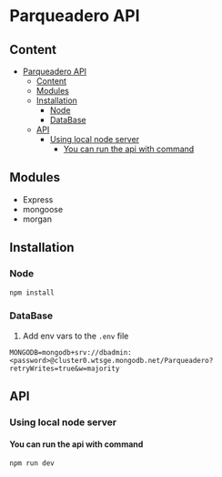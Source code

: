 # Parqueadero API 

## Content
- [Parqueadero API](#parqueadero-api)
  - [Content](#content)
  - [Modules](#modules)
  - [Installation](#installation)
    - [Node](#node)
    - [DataBase](#database)
  - [API](#api)
    - [Using local node server](#using-local-node-server)
      - [You can run the api with command](#you-can-run-the-api-with-command)
## Modules
- Express
- mongoose
- morgan

## Installation
### Node
```bash
npm install
```
### DataBase
1. Add env vars to the `.env` file
```
MONGODB=mongodb+srv://dbadmin:<password>@cluster0.wtsge.mongodb.net/Parqueadero?retryWrites=true&w=majority
```

## API
### Using local node server
#### You can run the api with command
```bash
npm run dev
```